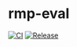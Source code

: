 # rmp-eval

[![CI](https://github.com/SRNemoto/rmp-eval/actions/workflows/ci.yml/badge.svg)](https://github.com/SRNemoto/rmp-eval/actions/workflows/ci.yml)
[![Release](https://github.com/SRNemoto/rmp-eval/actions/workflows/release.yml/badge.svg)](https://github.com/SRNemoto/rmp-eval/actions/workflows/release.yml)
